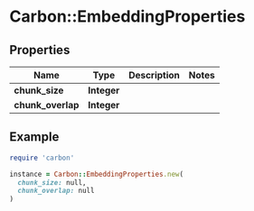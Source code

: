 # Carbon::EmbeddingProperties

## Properties

| Name | Type | Description | Notes |
| ---- | ---- | ----------- | ----- |
| **chunk_size** | **Integer** |  |  |
| **chunk_overlap** | **Integer** |  |  |

## Example

```ruby
require 'carbon'

instance = Carbon::EmbeddingProperties.new(
  chunk_size: null,
  chunk_overlap: null
)
```

